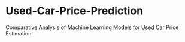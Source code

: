 # Used-Car-Price-Prediction
Comparative Analysis of Machine Learning Models for Used Car Price Estimation
